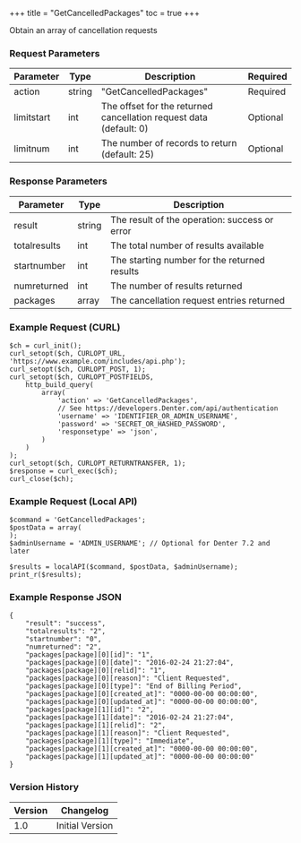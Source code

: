 +++
title = "GetCancelledPackages"
toc = true
+++

Obtain an array of cancellation requests

### Request Parameters

| Parameter | Type | Description | Required |
| --------- | ---- | ----------- | -------- |
| action | string | "GetCancelledPackages" | Required |
| limitstart | int | The offset for the returned cancellation request data (default: 0) | Optional |
| limitnum | int | The number of records to return (default: 25) | Optional |

### Response Parameters

| Parameter | Type | Description |
| --------- | ---- | ----------- |
| result | string | The result of the operation: success or error |
| totalresults | int | The total number of results available |
| startnumber | int | The starting number for the returned results |
| numreturned | int | The number of results returned |
| packages | array | The cancellation request entries returned |


### Example Request (CURL)

```
$ch = curl_init();
curl_setopt($ch, CURLOPT_URL, 'https://www.example.com/includes/api.php');
curl_setopt($ch, CURLOPT_POST, 1);
curl_setopt($ch, CURLOPT_POSTFIELDS,
    http_build_query(
        array(
            'action' => 'GetCancelledPackages',
            // See https://developers.Denter.com/api/authentication
            'username' => 'IDENTIFIER_OR_ADMIN_USERNAME',
            'password' => 'SECRET_OR_HASHED_PASSWORD',
            'responsetype' => 'json',
        )
    )
);
curl_setopt($ch, CURLOPT_RETURNTRANSFER, 1);
$response = curl_exec($ch);
curl_close($ch);
```


### Example Request (Local API)

```
$command = 'GetCancelledPackages';
$postData = array(
);
$adminUsername = 'ADMIN_USERNAME'; // Optional for Denter 7.2 and later

$results = localAPI($command, $postData, $adminUsername);
print_r($results);
```


### Example Response JSON

```
{
    "result": "success",
    "totalresults": "2",
    "startnumber": "0",
    "numreturned": "2",
    "packages[package][0][id]": "1",
    "packages[package][0][date]": "2016-02-24 21:27:04",
    "packages[package][0][relid]": "1",
    "packages[package][0][reason]": "Client Requested",
    "packages[package][0][type]": "End of Billing Period",
    "packages[package][0][created_at]": "0000-00-00 00:00:00",
    "packages[package][0][updated_at]": "0000-00-00 00:00:00",
    "packages[package][1][id]": "2",
    "packages[package][1][date]": "2016-02-24 21:27:04",
    "packages[package][1][relid]": "2",
    "packages[package][1][reason]": "Client Requested",
    "packages[package][1][type]": "Immediate",
    "packages[package][1][created_at]": "0000-00-00 00:00:00",
    "packages[package][1][updated_at]": "0000-00-00 00:00:00"
}
```


### Version History

| Version | Changelog |
| ------- | --------- |
| 1.0 | Initial Version |
